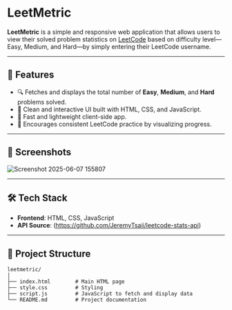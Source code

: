 # LeetMetric

**LeetMetric** is a simple and responsive web application that allows users to view their solved problem statistics on [LeetCode](https://leetcode.com/) based on difficulty level—Easy, Medium, and Hard—by simply entering their LeetCode username.


---

## 🧩 Features

- 🔍 Fetches and displays the total number of **Easy**, **Medium**, and **Hard** problems solved.
- 🎯 Clean and interactive UI built with HTML, CSS, and JavaScript.
- 🚀 Fast and lightweight client-side app.
- 🧠 Encourages consistent LeetCode practice by visualizing progress.

---

## 📸 Screenshots

![Screenshot 2025-06-07 155807](https://github.com/user-attachments/assets/087e51b9-35c5-4c76-b249-b9aee8190f22)


---

## 🛠️ Tech Stack

- **Frontend**: HTML, CSS, JavaScript
- **API Source**: (https://github.com/JeremyTsaii/leetcode-stats-api)

---

## 📁 Project Structure

```plaintext
leetmetric/
│
├── index.html        # Main HTML page
├── style.css         # Styling
├── script.js         # JavaScript to fetch and display data
└── README.md         # Project documentation

